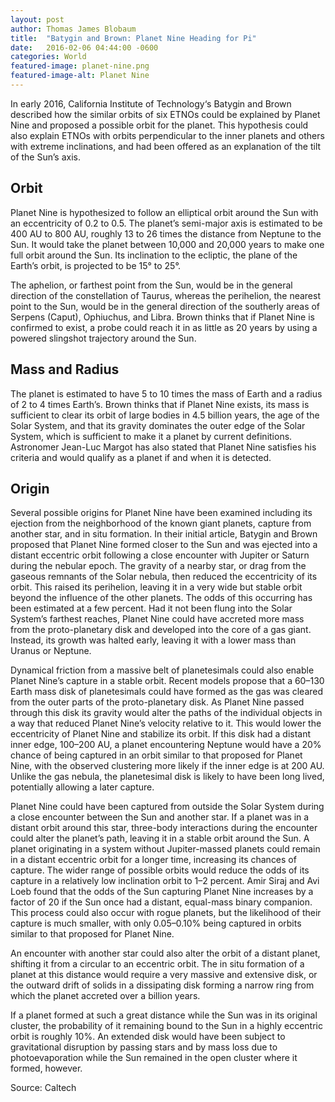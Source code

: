 ```yaml
---
layout: post
author: Thomas James Blobaum 
title:  "Batygin and Brown: Planet Nine Heading for Pi"
date:   2016-02-06 04:44:00 -0600
categories: World
featured-image: planet-nine.png
featured-image-alt: Planet Nine 
---
```

In early 2016, California Institute of Technology‘s Batygin and Brown described how the similar orbits of six ETNOs could be explained by Planet Nine and proposed a possible orbit for the planet. This hypothesis could also explain ETNOs with orbits perpendicular to the inner planets and others with extreme inclinations, and had been offered as an explanation of the tilt of the Sun’s axis.

<a href="https://en.wikipedia.org/wiki/Planet_Nine" data-iframely-url></a>

## Orbit
Planet Nine is hypothesized to follow an elliptical orbit around the Sun with an eccentricity of 0.2 to 0.5. The planet’s semi-major axis is estimated to be 400 AU to 800 AU, roughly 13 to 26 times the distance from Neptune to the Sun. It would take the planet between 10,000 and 20,000 years to make one full orbit around the Sun. Its inclination to the ecliptic, the plane of the Earth’s orbit, is projected to be 15° to 25°. 

The aphelion, or farthest point from the Sun, would be in the general direction of the constellation of Taurus, whereas the perihelion, the nearest point to the Sun, would be in the general direction of the southerly areas of Serpens (Caput), Ophiuchus, and Libra. Brown thinks that if Planet Nine is confirmed to exist, a probe could reach it in as little as 20 years by using a powered slingshot trajectory around the Sun.

## Mass and Radius
The planet is estimated to have 5 to 10 times the mass of Earth and a radius of 2 to 4 times Earth’s. Brown thinks that if Planet Nine exists, its mass is sufficient to clear its orbit of large bodies in 4.5 billion years, the age of the Solar System, and that its gravity dominates the outer edge of the Solar System, which is sufficient to make it a planet by current definitions. Astronomer Jean-Luc Margot has also stated that Planet Nine satisfies his criteria and would qualify as a planet if and when it is detected.

## Origin
Several possible origins for Planet Nine have been examined including its ejection from the neighborhood of the known giant planets, capture from another star, and in situ formation. In their initial article, Batygin and Brown proposed that Planet Nine formed closer to the Sun and was ejected into a distant eccentric orbit following a close encounter with Jupiter or Saturn during the nebular epoch. The gravity of a nearby star, or drag from the gaseous remnants of the Solar nebula, then reduced the eccentricity of its orbit. This raised its perihelion, leaving it in a very wide but stable orbit beyond the influence of the other planets. The odds of this occurring has been estimated at a few percent. Had it not been flung into the Solar System’s farthest reaches, Planet Nine could have accreted more mass from the proto-planetary disk and developed into the core of a gas giant. Instead, its growth was halted early, leaving it with a lower mass than Uranus or Neptune.

Dynamical friction from a massive belt of planetesimals could also enable Planet Nine’s capture in a stable orbit. Recent models propose that a 60–130 Earth mass disk of planetesimals could have formed as the gas was cleared from the outer parts of the proto-planetary disk. As Planet Nine passed through this disk its gravity would alter the paths of the individual objects in a way that reduced Planet Nine’s velocity relative to it. This would lower the eccentricity of Planet Nine and stabilize its orbit. If this disk had a distant inner edge, 100–200 AU, a planet encountering Neptune would have a 20% chance of being captured in an orbit similar to that proposed for Planet Nine, with the observed clustering more likely if the inner edge is at 200 AU. Unlike the gas nebula, the planetesimal disk is likely to have been long lived, potentially allowing a later capture.

Planet Nine could have been captured from outside the Solar System during a close encounter between the Sun and another star. If a planet was in a distant orbit around this star, three-body interactions during the encounter could alter the planet’s path, leaving it in a stable orbit around the Sun. A planet originating in a system without Jupiter-massed planets could remain in a distant eccentric orbit for a longer time, increasing its chances of capture. The wider range of possible orbits would reduce the odds of its capture in a relatively low inclination orbit to 1–2 percent. Amir Siraj and Avi Loeb found that the odds of the Sun capturing Planet Nine increases by a factor of 20 if the Sun once had a distant, equal-mass binary companion. This process could also occur with rogue planets, but the likelihood of their capture is much smaller, with only 0.05–0.10% being captured in orbits similar to that proposed for Planet Nine.

An encounter with another star could also alter the orbit of a distant planet, shifting it from a circular to an eccentric orbit. The in situ formation of a planet at this distance would require a very massive and extensive disk, or the outward drift of solids in a dissipating disk forming a narrow ring from which the planet accreted over a billion years. 

If a planet formed at such a great distance while the Sun was in its original cluster, the probability of it remaining bound to the Sun in a highly eccentric orbit is roughly 10%. An extended disk would have been subject to gravitational disruption by passing stars and by mass loss due to photoevaporation while the Sun remained in the open cluster where it formed, however.

Source: Caltech 

<a href="https://www.caltech.edu/about/news/caltech-researchers-find-evidence-real-ninth-planet-49523" data-iframely-url></a>



